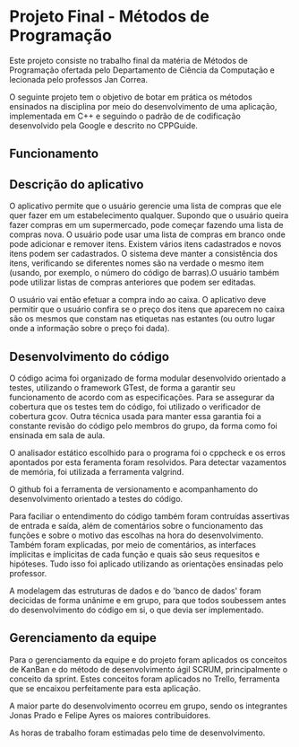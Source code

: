 # Projeto Final - Métodos de Programação

Este projeto consiste no trabalho final da matéria de Métodos de Programação ofertada pelo Departamento de Ciência da Computação e lecionada pelo professos Jan Correa. 

O seguinte projeto tem o objetivo de botar em prática os métodos ensinados na disciplina por meio do desenvolvimento de uma aplicação, implementada em C++ e seguindo o padrão de de codificação desenvolvido pela Google e descrito no CPPGuide.

## Funcionamento



## Descrição do aplicativo

O aplicativo permite que o usuário gerencie uma lista de compras que ele quer fazer em um estabelecimento qualquer. Supondo que o usuário queira fazer compras em um supermercado, pode começar fazendo uma lista de compras nova. O usuário pode usar uma lista de compras em branco onde pode adicionar e remover itens. Existem vários itens cadastrados e novos itens podem ser cadastrados. O sistema deve manter a consistência dos itens, verificando se diferentes nomes são na verdade o mesmo item (usando, por exemplo, o número do código de barras).O usuário também pode utilizar listas de compras anteriores que podem ser editadas. 

O usuário vai então efetuar a compra indo ao caixa. O aplicativo deve permitir que o usuário confira se o preço dos itens que aparecem no caixa são os mesmos que constam nas etiquetas nas estantes (ou outro lugar onde a informação sobre o preço foi dada).  

## Desenvolvimento do código

O código acima foi organizado de forma modular desenvolvido orientado a testes, utilizando o framework GTest, de forma a garantir seu funcionamento de acordo com as especificações. Para se assegurar da cobertura que os testes tem do código, foi utilizado o verificador de cobertura gcov. Outra técnica usada para manter essa garantia foi a constante revisão do código pelo membros do grupo, da forma como foi ensinada em sala de aula.

O analisador estático escolhido para o programa foi o cppcheck e os erros apontados por esta feramenta foram resolvidos. Para detectar vazamentos de memória, foi utilizada a ferramenta valgrind.

O github foi a ferramenta de versionamento e acompanhamento do desenvolvimento orientado a testes do código.

Para faciliar o entendimento do código também foram contruídas assertivas de entrada e saída, além de comentários sobre o funcionamento das funções e sobre o motivo das escolhas na hora do desenvolvimento. Também foram explicadas, por meio de comentários, as interfaces ímplicitas e ímplicitas de cada função e quais são seus requesitos e hipóteses. Tudo isso foi aplicado utilizando as orientações ensinadas pelo professor.

A modelagem das estruturas de dados e do 'banco de dados' foram decicidas de forma unânime e em grupo, para que todos soubessem antes do desenvolvimento do código em si, o que devia ser implementado. 

## Gerenciamento da equipe

Para o gerenciamento da equipe e do projeto foram aplicados os conceitos de KanBan e do método de desenvolvimento ágil SCRUM, principalmente o conceito da sprint. Estes conceitos foram aplicados no Trello, ferramenta que se encaixou perfeitamente para esta aplicação.

A maior parte do desenvolvimento ocorreu em grupo, sendo os integrantes Jonas Prado e Felipe Ayres os maiores contribuidores.

As horas de trabalho foram estimadas pelo time de desenvolvimento.
